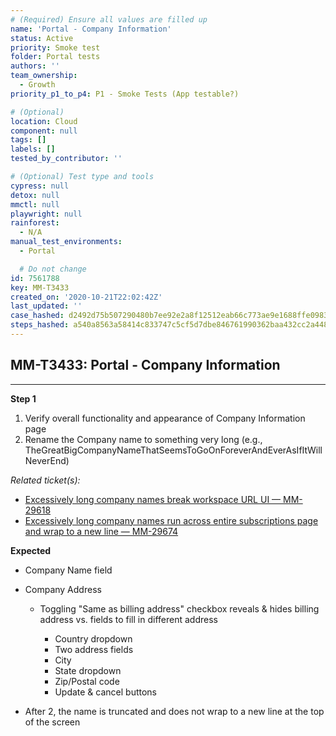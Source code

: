 ```yaml
---
# (Required) Ensure all values are filled up
name: 'Portal - Company Information'
status: Active
priority: Smoke test
folder: Portal tests
authors: ''
team_ownership:
  - Growth
priority_p1_to_p4: P1 - Smoke Tests (App testable?)

# (Optional)
location: Cloud
component: null
tags: []
labels: []
tested_by_contributor: ''

# (Optional) Test type and tools
cypress: null
detox: null
mmctl: null
playwright: null
rainforest:
  - N/A
manual_test_environments:
  - Portal

  # Do not change
id: 7561788
key: MM-T3433
created_on: '2020-10-21T22:02:42Z'
last_updated: ''
case_hashed: d2492d75b507290480b7ee92e2a8f12512eab66c773ae9e1688ffe09836763569099dd6ae33784ef005b1f5bea608cd9
steps_hashed: a540a8563a58414c833747c5cf5d7dbe846761990362baa432cc2a4480fde030082674a952aa3cfab228827438ea8b61
---
```


<!-- (Auto-generated) Based on frontmatter's "key" and "name" -->

## MM-T3433: Portal - Company Information

---

**Step 1**

1. Verify overall functionality and appearance of Company Information page
2. Rename the Company name to something very long (e.g., TheGreatBigCompanyNameThatSeemsToGoOnForeverAndEverAsIfItWillNeverEnd)

_Related ticket(s):_

- [Excessively long company names break workspace URL UI — MM-29618](https://mattermost.atlassian.net/browse/MM-29618)
- [Excessively long company names run across entire subscriptions page and wrap to a new line — MM-29674](https://mattermost.atlassian.net/browse/MM-29674)

**Expected**

- Company Name field

- Company Address

  - Toggling "Same as billing address" checkbox reveals & hides billing address vs. fields to fill in different address

    - Country dropdown
    - Two address fields
    - City
    - State dropdown
    - Zip/Postal code
    - Update & cancel buttons

- After 2, the name is truncated and does not wrap to a new line at the top of the screen
